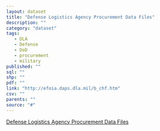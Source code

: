 ```yaml
---
layout: dataset
title: "Defense Logistics Agency Procurement Data Files"
description: ""
category: "dataset"
tags: 
   - DLA
   - Defense
   - DoD
   - procurement
   - military
published: ""
sql: ""
shp: ""
pdf: ""
link: "http://efoia.daps.dla.mil/b_chf.htm"
csv: ""
parents: ""
source: "#"
---
```

[Defense Logistics Agency Procurement Data Files]

[Defense Logistics Agency Procurement Data Files]: http://efoia.daps.dla.mil/b_chf.htm
<p class='data desc'></p>

